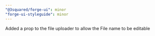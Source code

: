 ```yaml
---
"@3squared/forge-ui": minor
"forge-ui-styleguide": minor
---
```


Added a prop to the file uploader to allow the File name to be editable
